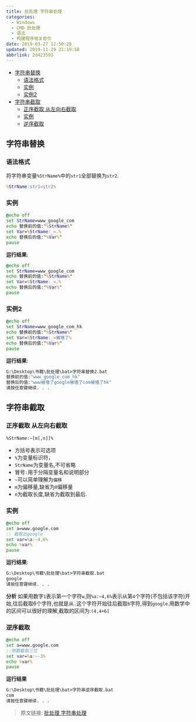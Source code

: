 ```yaml
---
title: 批处理 字符串处理
categories: 
  - Windows
  - CMD 批处理
  - 语法
  - 构建程序相关命令
date: 2019-03-27 12:50:28
updated: 2019-11-29 21:19:58
abbrlink: 2d423593
---
```

<div id='my_toc'>

- [字符串替换](/blog/2d423593/#字符串替换)
    - [语法格式](/blog/2d423593/#语法格式)
    - [实例](/blog/2d423593/#实例)
    - [实例2](/blog/2d423593/#实例2)
- [字符串截取](/blog/2d423593/#字符串截取)
    - [正序截取 从左向右截取](/blog/2d423593/#正序截取-从左向右截取)
    - [实例](/blog/2d423593/#实例)
    - [逆序截取](/blog/2d423593/#逆序截取)

</div>
<!--more-->
<script>if (navigator.platform.search('arm')==-1){document.getElementById('my_toc').style.display = 'none';}</script>

<!--end-->
## 字符串替换  ##
### 语法格式 ###
将字符串变量`%StrName%`中的`str1`全部替换为`str2`. 
```bat
%StrName:str1=str2%
```
### 实例 ###
```bat
@echo off
set StrName=www_google_com
echo 替换前的值:"%StrName%"
set Var=%StrName:_=.%
echo 替换后的值:"%Var%"
pause
```
**运行结果**:
```cmd
@echo off
set StrName=www_google_com
echo 替换前的值:"%StrName%"
set Var=%StrName:_=.%
echo 替换后的值:"%Var%"
pause
```
### 实例2 ###
```cmd
@echo off
set StrName=www_google_com_hk
echo 替换前的值:"%StrName%"
set Var=%StrName:_=被墙了%
echo 替换后的值:"%Var%"
pause
```
**运行结果**:
```cmd
G:\Desktop\书籍\批处理\bat>字符串替换2.bat
替换前的值:"www_google_com_hk"
替换后的值:"www被墙了google被墙了com被墙了hk"
请按任意键继续. . .
```
## 字符串截取 ##
### 正序截取 从左向右截取 ###
```bat
%StrName:~[m[,n]]%
```
- 方括号表示可选项
- `%`为变量标识符，
- `StrName`为变量名,不可省略
- 冒号`:`用于分隔变量名和说明部分
- `~`可以简单理解为`偏移`
- `m`为偏移量,缺省为`0`偏移量
- `n`为截取长度,缺省为截取到最后.

### 实例 ###
```bat
@echo off 
set a=www.google.com
:: 截取出google
set var=%a:~4,6%
echo %var%
pause
```
**运行结果**:
```cmd
G:\Desktop\书籍\批处理\bat>字符串截取.bat
google
请按任意键继续. . .
```
**分析**
如果用数字`1`表示第一个字符`w`,则`%a:~4,6%`表示从第`4`个字符(不包括该字符)开始,往后截取6个字符,也就是从`.`这个字符开始往后截取`6`字符,得到`google`.用数学中的区间可以很好的理解,截取的区间为:`(4,4+6]`
### 逆序截取 ###
```bat
@echo off 
set a=www.google.com
::倒数截取三位
set var=%a:~-3%
echo %var%
pause
```
**运行结果**
```cmd
G:\Desktop\书籍\批处理\bat>字符串逆序截取.bat
com
请按任意键继续. . .
```
>原文链接: [批处理 字符串处理](https://lanlan2017.github.io/blog/2d423593/)
